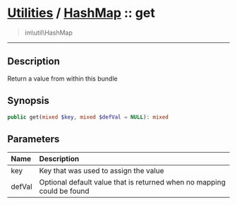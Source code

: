 # [Utilities](util.md) / [HashMap](util-HashMap.md) :: get
 > im\util\HashMap
____

## Description
Return a value from within this bundle

## Synopsis
```php
public get(mixed $key, mixed $defVal = NULL): mixed
```

## Parameters
| Name | Description |
| :--- | :---------- |
| key | Key that was used to assign the value |
| defVal | Optional default value that is returned when no mapping could be found |
